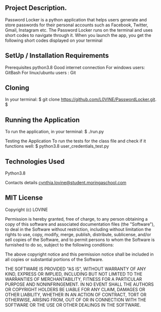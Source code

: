 
## Project Description.
Password Locker is a python application that helps users generate and store passwords for their personal accounts such as Facebook, Twitter, Gmail, Instagram etc. The Password Locker runs on the terminal and uses short codes to navigate through it. When you launch the app, you get the following short codes displayed on your terminal

## SetUp / Installation Requirements
Prerequisites python3.8 Good internet connection For windows users: GitBash For linux/ubuntu users : Git

## Cloning
In your terminal: $ git clone https://github.com/L0VINE/PasswordLocker.git. $ 

## Running the Application
To run the application, in your terminal: $ ./run.py

Testing the Application
To run the tests for the class file and check if it functions well: $ python3.8 user_credentials_test.py

## Technologies Used
Python3.8

Contacts details
cynthia.lovine@student.moringaschool.com

## MIT License

Copyright (c) LOVINE

Permission is hereby granted, free of charge, to any person obtaining a copy of this software and associated documentation files (the "Software"), to deal in the Software without restriction, including without limitation the rights to use, copy, modify, merge, publish, distribute, sublicense, and/or sell copies of the Software, and to permit persons to whom the Software is furnished to do so, subject to the following conditions:

The above copyright notice and this permission notice shall be included in all copies or substantial portions of the Software.

THE SOFTWARE IS PROVIDED "AS IS", WITHOUT WARRANTY OF ANY KIND, EXPRESS OR IMPLIED, INCLUDING BUT NOT LIMITED TO THE WARRANTIES OF MERCHANTABILITY, FITNESS FOR A PARTICULAR PURPOSE AND NONINFRINGEMENT. IN NO EVENT SHALL THE AUTHORS OR COPYRIGHT HOLDERS BE LIABLE FOR ANY CLAIM, DAMAGES OR OTHER LIABILITY, WHETHER IN AN ACTION OF CONTRACT, TORT OR OTHERWISE, ARISING FROM, OUT OF OR IN CONNECTION WITH THE SOFTWARE OR THE USE OR OTHER DEALINGS IN THE SOFTWARE.